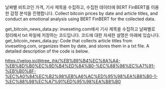 날짜별 비트코인 가격, 기사 제목을 수집하고,
수집한 데이터에 BERT FinBERT를 이용한 감정 분석을 진행합니다.
Collect bitcoin prices by date and article titles,
and conduct an emotional analysis using BERT FinBERT for the collected data.

get_bitcoin_news_data.py: 
inveseting.com에서 기사 제목을 수집하고 날짜별로 정리해서 txt 파일에 저장하는 코드입니다.
코드에 대한 자세한 설명은 아래에 있습니다.
get_bitcoin_news_data.py: Code that collects article titles from inveseting.com, organizes them by date, and stores them in a txt file.
A detailed description of the code is below.

https://velog.io/@tree_jhk/%EB%89%B4%EC%8A%A4-%EB%8D%B0%EC%9D%B4%ED%84%B0-%EC%88%98%EC%A7%91-%EB%B0%8F-%EC%A0%84%EC%B2%98%EB%A6%AC%ED%95%98%EA%B8%B0-1-%EC%88%98%EC%A7%91%ED%95%98%EA%B8%B0
